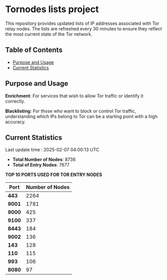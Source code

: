 # Tornodes lists project

This repository provides updated lists of IP addresses associated with Tor relay nodes. The lists are refreshed every 30 minutes to ensure they reflect the most current state of the Tor network.

## Table of Contents

- [Purpose and Usage](#purpose-and-usage)
- [Current Statistics](#current-statistics)


## Purpose and Usage

**Enrichment**: For services that wish to allow Tor traffic or identify it correctly.

**Blacklisting**: For those who want to block or control Tor traffic, understanding which IPs belong to Tor can be a starting point with a high accuracy.

## Current Statistics

Last update time : 2025-02-07 04:00:13 UTC

- **Total Number of Nodes**: 8736
- **Total of Entry Nodes**: 7677

**TOP 10 PORTS USED FOR TOR ENTRY NODES**

| **Port** | **Number of Nodes** |
|------|-----------------|
| **443**   | 2264  |
| **9001**   | 1781  |
| **9000**   | 425  |
| **9100**   | 337  |
| **8443**   | 184  |
| **9002**   | 136  |
| **143**   | 128  |
| **110**   | 115  |
| **993**   | 106  |
| **8080**   | 97  |

